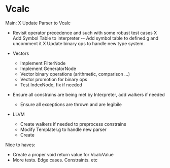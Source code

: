 Vcalc
=====

Main:
X Update Parser to Vcalc
  - Revisit operator precedence and such with some robust test cases
X Add Symbol Table to interpreter
-- Add symbol table to defined.g and uncomment it
X Update binary ops to handle new type system.
- Vectors
  - Implement FilterNode
  - Implement GeneratorNode
  - Vector binary operations (arithmetic, comparison ...)
  - Vector promotion for binary ops
  - Test IndexNode, fix if needed


- Ensure all constrains are being met by Interpreter, add walkers if needed
  - Ensure all exceptions are thrown and are legibile
- LLVM
  - Create walkers if needed to preprocess constrains
  - Modify Templater.g to handle new parser
  - Create 







Nice to haves:
- Create a proper void return value for VcalcValue 
- More tests. Edge cases. Constraints. etc